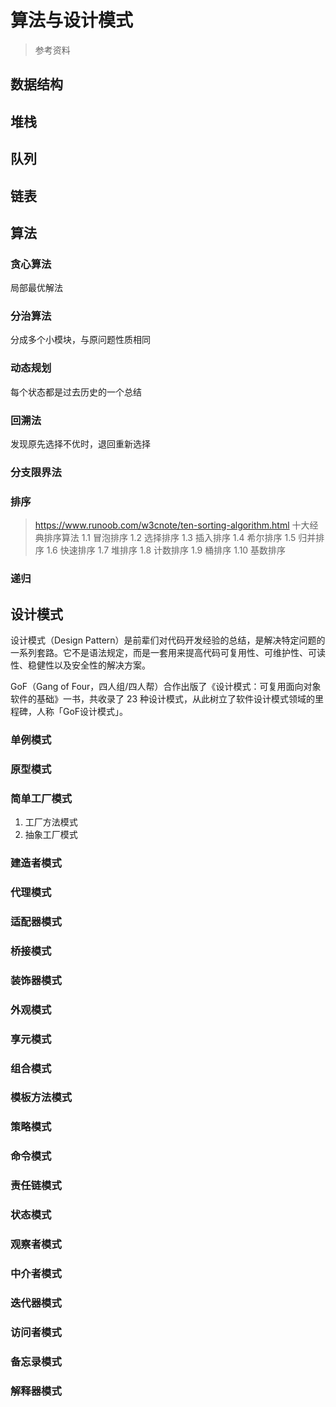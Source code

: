 # 算法与设计模式
> 参考资料 

## 数据结构
## 堆栈
## 队列
## 链表

## 算法
### 贪心算法
局部最优解法
### 分治算法
分成多个小模块，与原问题性质相同
### 动态规划
每个状态都是过去历史的一个总结
### 回溯法
发现原先选择不优时，退回重新选择
### 分支限界法
### 排序
> https://www.runoob.com/w3cnote/ten-sorting-algorithm.html
十大经典排序算法
1.1 冒泡排序
1.2 选择排序
1.3 插入排序
1.4 希尔排序
1.5 归并排序
1.6 快速排序
1.7 堆排序
1.8 计数排序
1.9 桶排序
1.10 基数排序







### 递归

## 设计模式
设计模式（Design Pattern）是前辈们对代码开发经验的总结，是解决特定问题的一系列套路。它不是语法规定，而是一套用来提高代码可复用性、可维护性、可读性、稳健性以及安全性的解决方案。

GoF（Gang of Four，四人组/四人帮）合作出版了《设计模式：可复用面向对象软件的基础》一书，共收录了 23 种设计模式，从此树立了软件设计模式领域的里程碑，人称「GoF设计模式」。

### 单例模式
### 原型模式
### 简单工厂模式
1. 工厂方法模式
2. 抽象工厂模式
### 建造者模式
### 代理模式
### 适配器模式
### 桥接模式
### 装饰器模式
### 外观模式
### 享元模式
### 组合模式
### 模板方法模式
### 策略模式
### 命令模式
### 责任链模式
### 状态模式
### 观察者模式
### 中介者模式
### 迭代器模式
### 访问者模式
### 备忘录模式
### 解释器模式